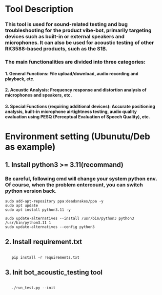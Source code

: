 
# Tool Description

### This tool is used for sound-related testing and bug troubleshooting for the product vibe-bot, primarily targeting devices such as built-in or external speakers and microphones. It can also be used for acoustic testing of other RK3588-based products, such as the S1B.
### The main functionalities are divided into three categories:
#### 1. General Functions: File upload/download, audio recording and playback, etc.
#### 2. Acoustic Analysis: Frequency response and distortion analysis of microphones and speakers, etc.
#### 3. Special Functions (requiring additional devices): Accurate positioning analysis, built-in microphone airtightness testing, audio quality  evaluation using PESQ (Perceptual Evaluation of Speech Quality), etc.


# Environment setting (Ubunutu/Deb as example)

## 1. Install python3 >= 3.11(recommand)
### Be careful, following cmd will change your system python env. Of course, when the problem entercount, you can switch python version back.

```shell
sudo add-apt-repository ppa:deadsnakes/ppa -y
sudo apt update
sudo apt install python3.11 -y

sudo update-alternatives --install /usr/bin/python3 python3 /usr/bin/python3.11 1
sudo update-alternatives --config python3

```

## 2. Install requirement.txt
``` shell

   pip install -r requirements.txt
```

## 3. Init bot_acoustic_testing  tool
``` shell

   ./run_test.py --init
```